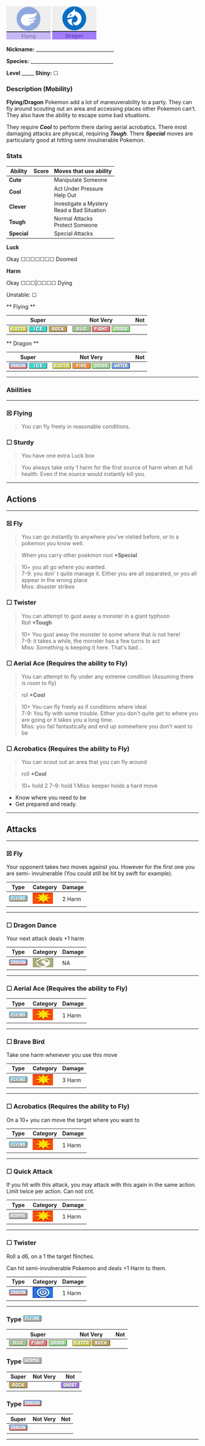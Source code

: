 ![normal](images/flying.png) ![normal](images/dragon.png)

**Nickname:** \_\_\_\_\_\_\_\_\_\_\_\_\_\_\_\_\_\_\_\_\_\_\_\_\_\_\_\_\_\_\_\_

**Species:** \_\_\_\_\_\_\_\_\_\_\_\_\_\_\_\_\_\_\_\_\_\_\_\_\_\_\_\_\_\_\_\_\_\_

**Level** _\_\_\_\_   **Shiny:** ☐

### Description (Mobility)

**Flying/Dragon** Pokemon add a lot of maneuverability to a party. They can fly around scouting out an area and accessing places other Pokemon can’t. They also have the ability to escape some bad situations.

They require ***Cool*** to perform there daring aerial acrobatics. There most damaging attacks are physical, requiring ***Tough***. There  ***Special*** moves are particularly good at hitting semi invulnerable Pokemon.

### Stats


 |      Ability                   | Score | Moves that use ability                         |
 |--------------------------------|---------|-----------------------------|
 | **Cute**  | | Manipulate Someone <br/> |
 | **Cool**  | | Act Under Pressure <br/> Help Out |
 | **Clever**| | Investigate a Mystery <br/> Read a Bad Situation |
 | **Tough** | | Normal Attacks <br/> Protect Someone |
 | **Special** | | Special Attacks <br/> |

**Luck**

Okay ☐☐☐☐☐☐☐ Doomed

**Harm**

Okay ☐☐☐|☐☐☐☐ Dying

Unstable: ☐

** Flying **

|   Super                        | Not Very| Not                         |
|--------------------------------|---------|-----------------------------|
| ![](images/ElectricIC_Big.webp) ![](images/IceIC_Big.webp) ![](images/RockIC_Big.webp)|         ![](images/BugIC_Big.webp) ![](images/FightingIC_Big.webp) ![](images/GrassIC_Big.webp)| |

** Dragon **

|   Super                        | Not Very| Not                         |
|--------------------------------|---------|-----------------------------|
| ![](images/DragonIC_Big.webp) ![](images/IceIC_Big.webp) |  ![](images/ElectricIC_Big.webp) ![](images/FireIC_Big.webp) ![](images/GrassIC_Big.webp) ![](images/WaterIC_Big.webp)| |

---

### Abilities

---

### ☒ Flying 

> You can fly freely in reasonable conditions.

### ☐ Sturdy

> You have one extra Luck box

> You always take only 1 harm for the first source of harm when at full health. Even if the source would instantly kill you.

---

## Actions

---

### ☒ Fly

> You  can  go  instantly  to  anywhere  you've visited before, or to a pokemon you know well.  

> When you carry other poekmon rool **+Special**

> 10+ you all go where you wanted.  
>7-9: you don' t  quite  manage  it.  Either  you  are  all  separated, or you all appear in the wrong place  
>Miss: disaster strikes  

### ☐ Twister

> You can attempt to gust away a monster in a giant typhoon  
> Roll **+Tough**

>10+ You gust away the monster to some where that is not here!  
>7-9: it takes a while, the monster has a few turns to act  
>Miss: Something is keeping it here. That's bad...  

### ☐ Aerial Ace (Requires the ability to Fly)

> You can attempt to fly under any extreme condition (Assuming there is room to fly)

> rol **+Cool**

> 10+ You can fly freely as if conditions where ideal  
> 7-9: You fly with some trouble. Either you don't quite get to where you are going or it takes you a long time.  
> Miss: you fail fantastically and end up somewhere you don’t want to be  

### ☐ Acrobatics (Requires the ability to Fly)

> You can scout out an area that you can fly around

> roll **+Cool**

> 10+ hold 2
> 7-9: hold 1
> Miss: keeper holds a hard move

* Know where you need to be
* Get prepared and ready.

---

## Attacks

---

### ☒ Fly

Your opponent takes two moves against you. However for the first one you are semi- invulnerable (You could still be hit by swift for example).

| Type        | Category   | Damage      |
| ----------- | ------------ | ----------- |
| ![](images/FlyingIC_Big.webp)| ![](images/physical.png)| 2 Harm |

---

### ☐ Dragon Dance 

Your next attack deals +1 harm

| Type        | Category   | Damage      |
| ----------- | ------------ | ----------- |
| ![](images/DragonIC_Big.webp)| ![](images/status.png)| NA |

---

### ☐ Aerial Ace (Requires the ability to Fly)



| Type        | Category   | Damage      |
| ----------- | ------------ | ----------- |
| ![](images/FlyingIC_Big.webp)| ![](images/physical.png)| 1 Harm |

---

### ☐ Brave Bird

Take one harm whenever you use this move 

| Type        | Category   | Damage      |
| ----------- | ------------ | ----------- |
| ![](images/FlyingIC_Big.webp)| ![](images/physical.png)| 3 Harm |

---

### ☐ Acrobatics (Requires the ability to Fly)

On a 10+ you can move the target where you want to

| Type        | Category   | Damage      |
| ----------- | ------------ | ----------- |
| ![](images/FlyingIC_Big.webp)| ![](images/physical.png)| 1 Harm |

---

### ☐ Quick Attack

If you hit with this attack, you may attack with this again in the same action. 
Limit twice per action. Can not crit.

| Type        | Category   | Damage      |
| ----------- | ------------ | ----------- |
| ![](images/NormalIC_Big.webp)| ![](images/physical.png)| 1 Harm |

---

### ☐ Twister

Roll a d6, on a 1 the target flinches.

Can hit semi-invulnerable Pokemon and deals +1 Harm to them.

| Type        | Category   | Damage      |
| ----------- | ------------ | ----------- |
| ![](images/DragonIC_Big.webp)| ![](images/special.png)| 1 Harm |

---

### Type ![](images/FlyingIC_Big.webp)

|   Super                        | Not Very| Not                         |
|--------------------------------|---------|-----------------------------|
| ![](images/BugIC_Big.webp) ![](images/FightingIC_Big.webp) ![](images/GrassIC_Big.webp)|  ![](images/ElectricIC_Big.webp) ![](images/RockIC_Big.webp)| |

### Type ![](images/NormalIC_Big.webp)

|   Super                        | Not Very| Not                         |
|--------------------------------|---------|-----------------------------|
| ![](images/RockIC_Big.webp)|         | ![](images/GhostIC_Big.webp)|

### Type ![](images/DragonIC_Big.webp)

|   Super                        | Not Very| Not                         |
|--------------------------------|---------|-----------------------------|
| ![](images/DragonIC_Big.webp) | |

---
